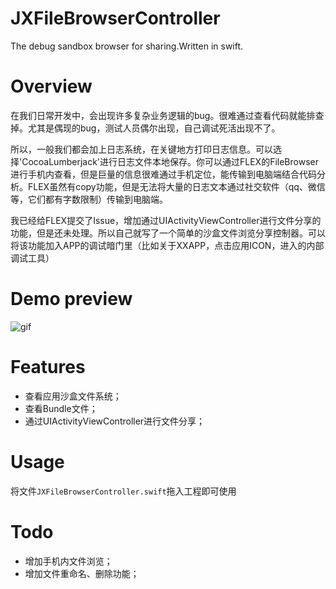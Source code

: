 # JXFileBrowserController
The debug sandbox browser for sharing.Written in swift.

# Overview
在我们日常开发中，会出现许多复杂业务逻辑的bug。很难通过查看代码就能排查掉。尤其是偶现的bug，测试人员偶尔出现，自己调试死活出现不了。

所以，一般我们都会加上日志系统，在关键地方打印日志信息。可以选择'CocoaLumberjack'进行日志文件本地保存。你可以通过FLEX的FileBrowser进行手机内查看，但是巨量的信息很难通过手机定位，能传输到电脑端结合代码分析。FLEX虽然有copy功能，但是无法将大量的日志文本通过社交软件（qq、微信等，它们都有字数限制）传输到电脑端。

我已经给FLEX提交了Issue，增加通过UIActivityViewController进行文件分享的功能，但是还未处理。所以自己就写了一个简单的沙盒文件浏览分享控制器。可以将该功能加入APP的调试暗门里（比如关于XXAPP，点击应用ICON，进入的内部调试工具）

# Demo preview

![gif](https://github.com/pujiaxin33/JXFileBrowserController/blob/master/JXFileBrowserController/Gif/FileBrowser.gif)

# Features

- 查看应用沙盒文件系统；
- 查看Bundle文件；
- 通过UIActivityViewController进行文件分享；

# Usage

将文件`JXFileBrowserController.swift`拖入工程即可使用

# Todo

- 增加手机内文件浏览；
- 增加文件重命名、删除功能；





